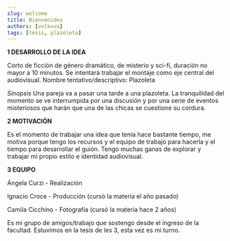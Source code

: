 ```yaml
---
slug: welcome
title: Bienvenides
authors: [volkova]
tags: [tesis, plazoleta]
---
```


**1 DESARROLLO DE LA IDEA**

Corto de ficción de género dramático, de misterio y sci-fi, duración no mayor a 10 minutos. Se intentará trabajar el montaje como eje central del audiovisual.
Nombre tentativo/descriptivo: Plazoleta

_Sinopsis_
Una pareja va a pasar una tarde a una plazoleta. La tranquilidad del momento se ve interrumpida por una discusión y por una serie de eventos misteriosos que harán que una de las chicas se cuestione su cordura.

**2 MOTIVACIÓN**

Es el momento de trabajar una idea que tenía hace bastante tiempo, me motiva porque tengo los recursos y el equipo de trabajo para hacerla y el tiempo para desarrollar el guión. Tengo muchas ganas de explorar y trabajar mi propio estilo e identidad audiovisual.

**3 EQUIPO**

Ángela Curzi - Realización

Ignacio Croce - Producción (cursó la materia el año pasado)

Camila Cicchino - Fotografía (cursó la materia hace 2 años)

Es mi grupo de amigos/trabajo que sostengo desde el ingreso de la facultad. Estuvimos en la tesis de les 3, esta vez es mi turno.
